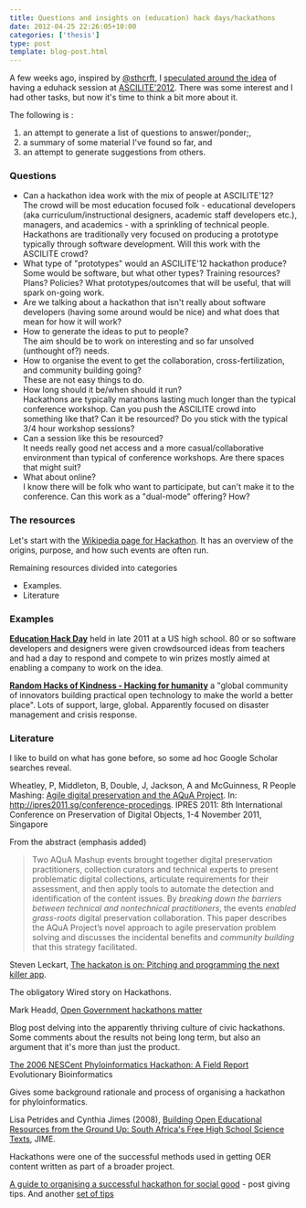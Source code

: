 ```yaml
---
title: Questions and insights on (education) hack days/hackathons
date: 2012-04-25 22:26:05+10:00
categories: ['thesis']
type: post
template: blog-post.html
---
```

A few weeks ago, inspired by [@sthcrft](http://twitter.com/#!/sthcrft), I [speculated around the idea](/blog2/2012/03/16/eduhacking-a-better-use-for-part-of-academic-conferences/) of having a eduhack session at [ASCILITE'2012](http://www.ascilite2012.org/home). There was some interest and I had other tasks, but now it's time to think a bit more about it.

The following is :

1. an attempt to generate a list of questions to answer/ponder;,
2. a summary of some material I've found so far, and
3. an attempt to generate suggestions from others.

### Questions

- Can a hackathon idea work with the mix of people at ASCILITE'12?  
    The crowd will be most education focused folk - educational developers (aka curriculum/instructional designers, academic staff developers etc.), managers, and academics - with a sprinkling of technical people. Hackathons are traditionally very focused on producing a prototype typically through software development. Will this work with the ASCILITE crowd?
- What type of "prototypes" would an ASCILITE'12 hackathon produce?  
    Some would be software, but what other types? Training resources? Plans? Policies? What prototypes/outcomes that will be useful, that will spark on-going work.
- Are we talking about a hackathon that isn't really about software developers (having some around would be nice) and what does that mean for how it will work?
- How to generate the ideas to put to people?  
    The aim should be to work on interesting and so far unsolved (unthought of?) needs.
- How to organise the event to get the collaboration, cross-fertilization, and community building going?  
    These are not easy things to do.
- How long should it be/when should it run?  
    Hackathons are typically marathons lasting much longer than the typical conference workshop. Can you push the ASCILITE crowd into something like that? Can it be resourced? Do you stick with the typical 3/4 hour workshop sessions?
- Can a session like this be resourced?  
    It needs really good net access and a more casual/collaborative environment than typical of conference workshops. Are there spaces that might suit?
- What about online?  
    I know there will be folk who want to participate, but can't make it to the conference. Can this work as a "dual-mode" offering? How?

### The resources

Let's start with the [Wikipedia page for Hackathon](http://en.wikipedia.org/wiki/Hackathon). It has an overview of the origins, purpose, and how such events are often run.

Remaining resources divided into categories

- Examples.
- Literature

### Examples

**[Education Hack Day](http://educationhackday.org/)** held in late 2011 at a US high school. 80 or so software developers and designers were given crowdsourced ideas from teachers and had a day to respond and compete to win prizes mostly aimed at enabling a company to work on the idea.

**[Random Hacks of Kindness - Hacking for humanity](http://www.rhok.org/)** a "global community of innovators building practical open technology to make the world a better place". Lots of support, large, global. Apparently focused on disaster management and crisis response.

### Literature

I like to build on what has gone before, so some ad hoc Google Scholar searches reveal.

Wheatley, P, Middleton, B, Double, J, Jackson, A and McGuinness, R People Mashing: [Agile digital preservation and the AQuA Project](http://eprints.whiterose.ac.uk/43837/). In: http://ipres2011.sg/conference-procedings. IPRES 2011: 8th International Conference on Preservation of Digital Objects, 1-4 November 2011, Singapore

From the abstract (emphasis added)

> Two AQuA Mashup events brought together digital preservation practitioners, collection curators and technical experts to present problematic digital collections, articulate requirements for their assessment, and then apply tools to automate the detection and identification of the content issues. By _breaking down the barriers between technical and nontechnical practitioners_, the events _enabled grass-roots_ digital preservation collaboration. This paper describes the AQuA Project’s novel approach to agile preservation problem solving and discusses the incidental benefits and _community building_ that this strategy facilitated.

Steven Leckart, [The hackaton is on: Pitching and programming the next killer app](http://www.wired.com/magazine/2012/02/ff_hackathons/all/1).

The obligatory Wired story on Hackathons.

Mark Headd, [Open Government hackathons matter](http://govfresh.com/2011/08/open-government-hackathons-matter/)

Blog post delving into the apparently thriving culture of civic hackathons. Some comments about the results not being long term, but also an argument that it's more than just the product.

[The 2006 NESCent Phyloinformatics Hackathon: A Field Report](http://www.ncbi.nlm.nih.gov/pmc/articles/PMC2684128/) Evolutionary Bioinformatics

Gives some background rationale and process of organising a hackathon for phyloinformatics.

Lisa Petrides and Cynthia Jimes (2008), [Building Open Educational Resources from the Ground Up: South Africa's Free High School Science Texts](http://jime.open.ac.uk/jime/article/viewArticle/2008-7/339), JIME.

Hackathons were one of the successful methods used in getting OER content written as part of a broader project.

[A guide to organising a successful hackathon for social good](http://blog.dutiee.com/guide-organizing-successful-hackathon-social-good/) - post giving tips. And another [set of tips](http://hackshackers.com/organizers/hackathon-tips/)